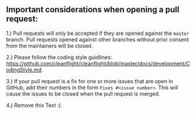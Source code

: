 ## Important considerations when opening a pull request:

1.) Pull requests will only be accepted if they are opened against the `master` branch. Pull requests opened against other branches without prior consent from the maintainers will be closed.

2.) Please follow the coding style guidlines: https://github.com/cleanflight/cleanflight/blob/master/docs/development/CodingStyle.md.

3.) If your pull request is a fix for one or more issues that are open in GitHub, add their numbers in the form `Fixes #<issue number>`. This will cause the issues to be closed when the pull request is merged.

4.) Remove this Text :).
